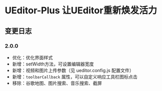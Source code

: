 # UEditor-Plus 让UEditor重新焕发活力



## 变更日志

### 2.0.0

- 优化：优化界面样式
- 新增：setWidth方法，可设置编辑器宽度
- 新增：视频和图片上传参数（见 ueditor.config.js 配置文件）
- 新增：`toolbarCallback` 属性，可以自定义响应工具栏图标点击
- 移除：谷歌地图、图片搜索、音乐搜索、截屏
